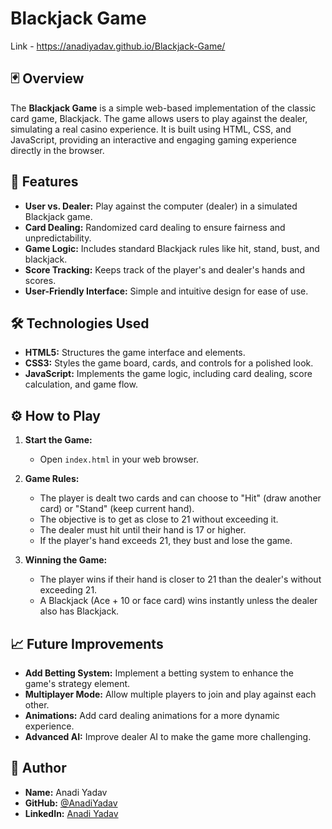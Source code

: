 # Blackjack Game

Link - https://anadiyadav.github.io/Blackjack-Game/

## 🃏 Overview

The **Blackjack Game** is a simple web-based implementation of the classic card game, Blackjack. The game allows users to play against the dealer, simulating a real casino experience. It is built using HTML, CSS, and JavaScript, providing an interactive and engaging gaming experience directly in the browser.

## 🚀 Features

- **User vs. Dealer:** Play against the computer (dealer) in a simulated Blackjack game.
- **Card Dealing:** Randomized card dealing to ensure fairness and unpredictability.
- **Game Logic:** Includes standard Blackjack rules like hit, stand, bust, and blackjack.
- **Score Tracking:** Keeps track of the player's and dealer's hands and scores.
- **User-Friendly Interface:** Simple and intuitive design for ease of use.

## 🛠️ Technologies Used

- **HTML5:** Structures the game interface and elements.
- **CSS3:** Styles the game board, cards, and controls for a polished look.
- **JavaScript:** Implements the game logic, including card dealing, score calculation, and game flow.


## ⚙️ How to Play

1. **Start the Game:**
   - Open `index.html` in your web browser.

2. **Game Rules:**
   - The player is dealt two cards and can choose to "Hit" (draw another card) or "Stand" (keep current hand).
   - The objective is to get as close to 21 without exceeding it.
   - The dealer must hit until their hand is 17 or higher.
   - If the player's hand exceeds 21, they bust and lose the game.

3. **Winning the Game:**
   - The player wins if their hand is closer to 21 than the dealer's without exceeding 21.
   - A Blackjack (Ace + 10 or face card) wins instantly unless the dealer also has Blackjack.

## 📈 Future Improvements

- **Add Betting System:** Implement a betting system to enhance the game's strategy element.
- **Multiplayer Mode:** Allow multiple players to join and play against each other.
- **Animations:** Add card dealing animations for a more dynamic experience.
- **Advanced AI:** Improve dealer AI to make the game more challenging.


## 👤 Author

- **Name:** Anadi Yadav
- **GitHub:** [@AnadiYadav](https://github.com/AnadiYadav)
- **LinkedIn:** [Anadi Yadav](https://www.linkedin.com/in/anadi-yadav-065499214/)


